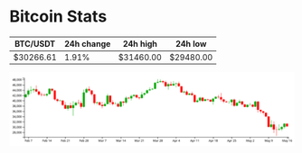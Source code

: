 # Bitcoin Stats

BTC/USDT|24h change|24h high|24h low|
|---|---|---|---|
|$30266.61|1.91%|$31460.00|$29480.00|

<img src="./chart.svg">
